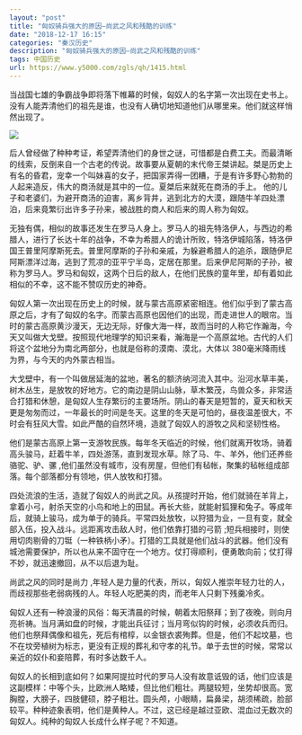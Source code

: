 ```yaml
---
layout: "post"
title: "匈奴骑兵强大的原因—尚武之风和残酷的训练"
date: "2018-12-17 16:15"
categories: "秦汉历史"
description: "匈奴骑兵强大的原因—尚武之风和残酷的训练"
tags: 中国历史
url: https://www.y5000.com/zgls/qh/1415.html
---
```






当战国七雄的争霸战争即将落下帷幕的时候，匈奴人的名字第一次出现在史书上。没有人能弄清他们的祖先是谁，也没有人确切地知道他们从哪里来。他们就这样悄然出现了。

![](https://img.y5000.com/uploads/allimg/130628/2-13062R20935949.jpg)

后人曾经做了种种考证，希望弄清他们的身世之谜，可惜都是白费工夫。而最清晰的线索，反倒来自一个古老的传说。故事要从夏朝的末代帝王桀讲起。桀是历史上有名的昏君，宠幸一个叫妹喜的女子，把国家弄得一团糟，于是有许多野心勃勃的人起来造反，伟大的商汤就是其中的一位。夏桀后来就死在商汤的手上。
他的儿子和老婆们，为避开商汤的迫害，离乡背井，逃到北方的大漠，跟随牛羊四处漂泊，后来竟繁衍出许多子孙来，被战胜的商人和后来的周人称为匈奴。

无独有偶，相似的故事还发生在罗马人身上。罗马人的祖先特洛伊人，与西边的希腊人，进行了长达十年的战争，不幸为希腊人的诡计所败，特洛伊城陷落，特洛伊国王普里阿摩斯死去。普里阿摩斯的子孙和亲戚，为躲避希腊人的追杀，跟随伊尼阿斯漂洋过海，逃到了荒凉的亚平宁半岛，定居在那里。后来伊尼阿斯的子孙，被称为罗马人。罗马和匈奴，这两个日后的敌人，在他们民族的童年里，却有着如此相似的不幸，这不能不赞叹历史的神奇。

匈奴人第一次出现在历史上的时候，就与蒙古高原紧密相连。他们似乎到了蒙古高原之后，才有了匈奴的名字。而蒙古高原也因他们的出现，而走进世人的眼帘。当时的蒙古高原黄沙漫天，无边无际，好像大海一样，故而当时的人称它作瀚海，今天又叫做大戈壁。按照现代地理学的知识来看，瀚海是一个高原盆地。古代的人们将这个盆地分为南北两部分，也就是俗称的漠南、漠北，大体以
380毫米降雨线为界，与今天的内外蒙古相当。

大戈壁中，有一个叫做居延海的盆地，著名的额济纳河流入其中。沿河水草丰美，树木丛生，是放牧的好地方。它的南边是阴山山脉，草木繁茂，鸟兽众多，非常适合打猎和休憩，是匈奴人生存繁衍的主要场所。阴山的春天是短暂的，夏天和秋天更是匆匆而过，一年最长的时间是冬天。这里的冬天是可怕的，昼夜温差很大，不时会有狂风大雪。如此严酷的自然环境，造就了匈奴人的游牧之风和坚韧性格。

他们是蒙古高原上第一支游牧民族。每年冬天临近的时候，他们就离开牧场，骑着高头骏马，赶着牛羊，四处游荡，直到发现水草。除了马、牛、羊外，他们还养些骆驼、驴、骡
,他们虽然没有城市，没有房屋，但他们有毡帐，聚集的毡帐组成部落。每个部落都分有领地，供人放牧和打猎。

四处流浪的生活，造就了匈奴人的尚武之风。从孩提时开始，他们就骑在羊背上，拿着小弓，射杀天空的小鸟和地上的田鼠。再长大些，就能射狐狸和兔子。等成年后，就骑上骏马，成为单于的骑兵。平常四处放牧，以狩猎为业，一旦有变，就全部入伍，投入战斗。远距离攻击敌人时，他们依靠打猎的弓箭
;短兵相接时，则使用切肉剔骨的刀铤（一种铁柄小矛）。打猎的工具就是他们战斗的武器。他们没有城池需要保护，所以也从来不固守在一个地方。仗打得顺利，便勇敢向前；仗打得不妙，就迅速撤回，从不以后退为耻。

尚武之风的同时是尚力 ,年轻人是力量的代表，所以，匈奴人推崇年轻力壮的人，而歧视那些老弱病残的人。年轻人吃肥美的肉，而老年人只剩下残羹冷炙。

匈奴人还有一种浪漫的风俗：每天清晨的时候，朝着太阳祭拜；到了夜晚，则向月亮祈祷。当月满如盘的时候，才能出兵征讨；当月弯似钩的时候，必须收兵而归。他们也祭拜偶像和祖先，死后有棺椁，以金银衣裘殉葬。但是，他们不起坟墓，也不在坟旁植树为标志，更没有正规的葬礼和守孝的礼节。单于去世的时候，常常以亲近的奴仆和妾陪葬，有时多达数千人。

匈奴人的长相到底如何？如果阿提拉时代的罗马人没有故意诋毁的话，他们应该是这副模样：中等个头，比欧洲人略矮，但比他们粗壮。两腿较短，坐势却很高。宽胸膛，大膀子，四肢健硕，脖子粗壮。圆头颅，小眼睛，扁鼻梁，胡须稀疏，脸部较平。种种迹象表明，他们是黄种人。不过，这已经是越过亚欧、混血过无数次的匈奴人。纯种的匈奴人长成什么样子呢？不知道。
